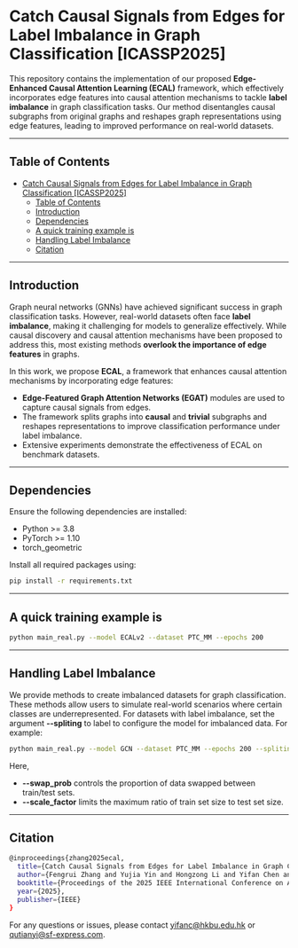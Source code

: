# Catch Causal Signals from Edges for Label Imbalance in Graph Classification [ICASSP2025]


This repository contains the implementation of our proposed **Edge-Enhanced Causal Attention Learning (ECAL)** framework, which effectively incorporates edge features into causal attention mechanisms to tackle **label imbalance** in graph classification tasks. Our method disentangles causal subgraphs from original graphs and reshapes graph representations using edge features, leading to improved performance on real-world datasets.

---

## Table of Contents
- [Catch Causal Signals from Edges for Label Imbalance in Graph Classification \[ICASSP2025\]](#catch-causal-signals-from-edges-for-label-imbalance-in-graph-classification-icassp2025)
  - [Table of Contents](#table-of-contents)
  - [Introduction](#introduction)
  - [Dependencies](#dependencies)
  - [A quick training example is](#a-quick-training-example-is)
  - [Handling Label Imbalance](#handling-label-imbalance)
  - [Citation](#citation)

---

## Introduction

Graph neural networks (GNNs) have achieved significant success in graph classification tasks. However, real-world datasets often face **label imbalance**, making it challenging for models to generalize effectively. While causal discovery and causal attention mechanisms have been proposed to address this, most existing methods **overlook the importance of edge features** in graphs.

In this work, we propose **ECAL**, a framework that enhances causal attention mechanisms by incorporating edge features:
- **Edge-Featured Graph Attention Networks (EGAT)** modules are used to capture causal signals from edges.
- The framework splits graphs into **causal** and **trivial** subgraphs and reshapes representations to improve classification performance under label imbalance.
- Extensive experiments demonstrate the effectiveness of ECAL on benchmark datasets.

---


## Dependencies

Ensure the following dependencies are installed:

- Python >= 3.8
- PyTorch >= 1.10
- torch_geometric

Install all required packages using:

```bash
pip install -r requirements.txt
```

---

## A quick training example is

```bash
python main_real.py --model ECALv2 --dataset PTC_MM --epochs 200

```

---

## Handling Label Imbalance

We provide methods to create imbalanced datasets for graph classification. These methods allow users to simulate real-world scenarios where certain classes are underrepresented. For datasets with label imbalance, set the argument **--spliting** to label to configure the model for imbalanced data. For example:

```bash
python main_real.py --model GCN --dataset PTC_MM --epochs 200 --spliting label --scale_factor 2 --swap_prob 0.2
```
Here,
- **--swap_prob** controls the proportion of data swapped between train/test sets.
- **--scale_factor** limits the maximum ratio of train set size to test set size.

---
## Citation
```bash
@inproceedings{zhang2025ecal,
  title={Catch Causal Signals from Edges for Label Imbalance in Graph Classification},
  author={Fengrui Zhang and Yujia Yin and Hongzong Li and Yifan Chen and Tianyi Qu},
  booktitle={Proceedings of the 2025 IEEE International Conference on Acoustics, Speech, and Signal Processing (ICASSP)},
  year={2025},
  publisher={IEEE}
}
```

For any questions or issues, please contact yifanc@hkbu.edu.hk or qutianyi@sf-express.com.
